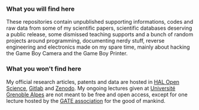 ### What you will find here
These repositories contain unpublished supporting informations, codes and raw data from some of my scientific papers, scientific databases deserving a public release, some dismissed teaching supports and a bunch of random projects around programming, documenting nerdy stuff, reverse engineering and electronics made on my spare time, mainly about hacking the Game Boy Camera and the Game Boy Printer.

### What you won't find here
My official research articles, patents and data are hosted in [HAL Open Science](https://hal.science/search/index?q=raphael+boichot), [Gitlab](https://ttk.gricad-gitlab.univ-grenoble-alpes.fr/boichotr) and [Zenodo](https://zenodo.org/records/6104937#.YhOpROjMLct). My ongoing lectures given at [Université Grenoble Alpes](https://www.univ-grenoble-alpes.fr/english/) are not meant to be free and open access, except for one lecture hosted by the [GATE association](https://www.transitionengineering.org/transition_engineering/) for the good of mankind.
